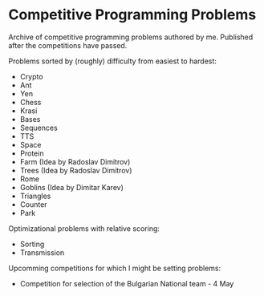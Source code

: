 # Competitive Programming Problems
Archive of competitive programming problems authored by me. Published after the competitions have passed.

Problems sorted by (roughly) difficulty from easiest to hardest:
* Crypto
* Ant
* Yen
* Chess
* Krasi
* Bases
* Sequences
* TTS
* Space
* Protein
* Farm (Idea by Radoslav Dimitrov)
* Trees (Idea by Radoslav Dimitrov)
* Rome
* Goblins (Idea by Dimitar Karev)
* Triangles
* Counter
* Park

Optimizational problems with relative scoring:
* Sorting
* Transmission

Upcomming competitions for which I might be setting problems:
* Competition for selection of the Bulgarian National team - 4 May